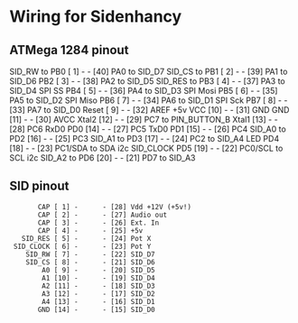 # Wiring for Sidenhancy

## ATMega 1284 pinout

 SID_RW to PB0 [ 1] -      - [40] PA0 to SID_D7
 SID_CS to PB1 [ 2] -      - [39] PA1 to SID_D6
           PB2 [ 3] -      - [38] PA2 to SID_D5
SID_RES to PB3 [ 4] -      - [37] PA3 to SID_D4
    SPI SS PB4 [ 5] -      - [36] PA4 to SID_D3
  SPI Mosi PB5 [ 6] -      - [35] PA5 to SID_D2
  SPI Miso PB6 [ 7] -      - [34] PA6 to SID_D1
   SPI Sck PB7 [ 8] -      - [33] PA7 to SID_D0
        Reset  [ 9] -      - [32] AREF
 +5v VCC       [10] -      - [31] GND
 GND           [11] -      - [30] AVCC
 Xtal2         [12] -      - [29] PC7 to PIN_BUTTON_B
 Xtal1         [13] -      - [28] PC6
 RxD0      PD0 [14] -      - [27] PC5
 TxD0      PD1 [15] -      - [26] PC4
 SID_A0 to PD2 [16] -      - [25] PC3
 SID_A1 to PD3 [17] -      - [24] PC2 to SID_A4
 LED       PD4 [18] -      - [23] PC1/SDA to SDA i2c
 SID_CLOCK PD5 [19] -      - [22] PC0/SCL to SCL i2c
 SID_A2 to PD6 [20] -      - [21] PD7 to SID_A3


## SID pinout

           CAP [ 1] -      - [28] Vdd +12V (+5v!)
           CAP [ 2] -      - [27] Audio out
           CAP [ 3] -      - [26] Ext. In
           CAP [ 4] -      - [25] +5v
       SID_RES [ 5] -      - [24] Pot X
     SID_CLOCK [ 6] -      - [23] Pot Y
        SID_RW [ 7] -      - [22] SID_D7
        SID_CS [ 8] -      - [21] SID_D6
            A0 [ 9] -      - [20] SID_D5
            A1 [10] -      - [19] SID_D4
            A2 [11] -      - [18] SID_D3
            A3 [12] -      - [17] SID_D2
            A4 [13] -      - [16] SID_D1
           GND [14] -      - [15] SID_D0

